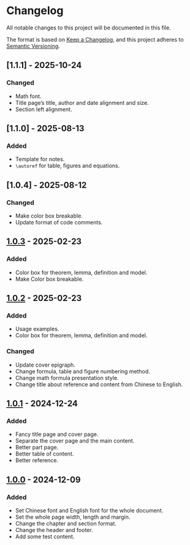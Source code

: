 # Changelog

All notable changes to this project will be documented in this file.

The format is based on [Keep a Changelog](https://keepachangelog.com/en/1.1.0/), and this project adheres to [Semantic Versioning](https://semver.org/spec/v2.0.0.html).

## [1.1.1] - 2025-10-24

### Changed

- Math font.
- Title page’s title, author and date alignment and size.
- Section left alignment.

## [1.1.0] - 2025-08-13

### Added

- Template for notes.
- `\autoref` for table, figures and equations.

## [1.0.4] - 2025-08-12

### Changed

- Make color box breakable.
- Update format of code comments.

## [1.0.3] - 2025-02-23

### Added

- Color box for theorem, lemma, definition and model.
- Make Color box breakable.

## [1.0.2] - 2025-02-23

### Added

- Usage examples.
- Color box for theorem, lemma, definition and model.

### Changed

- Update cover epigraph.
- Change formula, table and figure numbering method.
- Change math formula presentation style.
- Change title about reference and content from Chinese to English.

## [1.0.1] - 2024-12-24

### Added

- Fancy title page and cover page.
- Separate the cover page and the main content.
- Better part page.
- Better table of content.
- Better reference.

## [1.0.0] - 2024-12-09

### Added

- Set Chinese font and English font for the whole document.
- Set the whole page width, length and margin.
- Change the chapter and section format.
- Change the header and footer.
- Add some test content.



[1.0.3]: https://github.com/chen-huaneng/note-template/releases/tag/v1.0.3
[1.0.2]:https://github.com/chen-huaneng/note-template/releases/tag/v1.0.2
[1.0.1]: https://github.com/chen-huaneng/note-template/releases/tag/v1.0.1
[1.0.0]: https://github.com/chen-huaneng/note-template/releases/tag/v1.0.0
